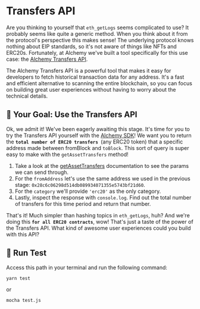 # Transfers API
Are you thinking to yourself that `eth_getLogs` seems complicated to use? It probably seems like quite a generic method. When you think about it from the protocol's perspective this makes sense! The underlying protocol knows nothing about EIP standards, so it's not aware of things like NFTs and ERC20s. Fortunately, at Alchemy we've built a tool specifically for this use case: the [Alchemy Transfers API](https://docs.alchemy.com/reference/alchemy-getassettransfers).

The Alchemy Transfers API is a powerful tool that makes it easy for developers to fetch historical transaction data for any address. It's a fast and efficient alternative to scanning the entire blockchain, so you can focus on building great user experiences without having to worry about the technical details.

## 🏁 Your Goal: Use the Transfers API

Ok, we admit it! We've been eagerly awaiting this stage. It's time for you to try the Transfers API yourself with the [Alchemy SDK](https://docs.alchemy.com/reference/alchemy-sdk-quickstart)! We want you to return the **`total number of ERC20 transfers `**(any ERC20 token) that a specific address made between fromBlock and `toBlock`. This sort of query is super easy to make with the `getAssetTransfers` method!

1. Take a look at the [getAssetTransfers](https://docs.alchemy.com/reference/alchemy-getassettransfers) documentation to see the params we can send through.
2. For the `fromAddress` let's use the same address we used in the previous stage: `0x28c6c06298d514db089934071355e5743bf21d60`.
3. For the `category` we'll provide `'erc20'` as the only category.
4. Lastly, inspect the response with `console.log`. Find out the total number of transfers for this time period and return that number.

That's it! Much simpler than hashing topics in `eth_getLogs`, huh? And we're doing this **`for all ERC20 contracts`**, wow! That's just a taste of the power of the Transfers API. What kind of awesome user experiences could you build with this API?

## 🧪 Run Test

Access this path in your terminal and run the following command:

```bash
yarn test
```

or

```bash
mocha test.js
```